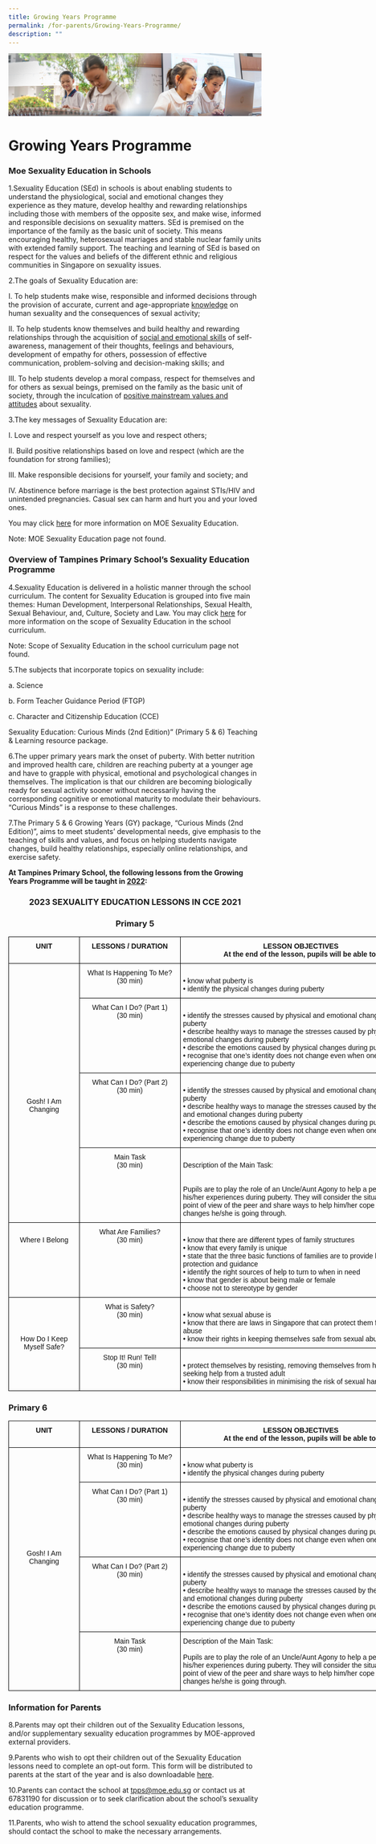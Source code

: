 ```yaml
---
title: Growing Years Programme
permalink: /for-parents/Growing-Years-Programme/
description: ""
---
```

![](/images/ForParents.jpg)

Growing Years Programme
=======================

### **Moe Sexuality Education in Schools**
  

1.Sexuality Education (SEd) in schools is about enabling students to understand the physiological, social and emotional changes they experience as they mature, develop healthy and rewarding relationships including those with members of the opposite sex, and make wise, informed and responsible decisions on sexuality matters. SEd is premised on the importance of the family as the basic unit of society. This means encouraging healthy, heterosexual marriages and stable nuclear family units with extended family support. The teaching and learning of SEd is based on respect for the values and beliefs of the different ethnic and religious communities in Singapore on sexuality issues.  
      
    
2.The goals of Sexuality Education are:

   I.  To help students make wise, responsible and informed decisions through the provision of accurate, current and age-appropriate <u>knowledge</u> on human sexuality and the consequences of sexual activity;  
      
    
   II.  To help students know themselves and build healthy and rewarding relationships through the acquisition of <u>social and emotional skills</u> of self-awareness, management of their thoughts, feelings and behaviours, development of empathy for others, possession of effective communication, problem-solving and decision-making skills; and  
      
    
   III.  To help students develop a moral compass, respect for themselves and for others as sexual beings, premised on the family as the basic unit of society, through the inculcation of <u>positive mainstream values and attitudes</u> about sexuality.

3.The key messages of Sexuality Education are:

   I.  Love and respect yourself as you love and respect others;  
      
    
   II.  Build positive relationships based on love and respect (which are the foundation for strong families);  
      
    
   III.  Make responsible decisions for yourself, your family and society; and  
          
IV.  Abstinence before marriage is the best protection against STIs/HIV and unintended pregnancies. Casual sex can harm and hurt you and your loved ones.

You may click [here](https://www.moe.gov.sg/education/programmes/social-and-emotional-learning/sexuality-education) for more information on MOE Sexuality Education.

Note: MOE Sexuality Education page not found.

### **Overview of Tampines Primary School’s Sexuality Education Programme**

4.Sexuality Education is delivered in a holistic manner through the school curriculum. The content for Sexuality Education is grouped into five main themes: Human Development, Interpersonal Relationships, Sexual Health, Sexual Behaviour, and, Culture, Society and Law. You may click [here](https://www.moe.gov.sg/education/programmes/social-and-emotional-learning/sexuality-education/scope-and-teaching-approach-of-sexuality-education-in-schools) for more information on the scope of Sexuality Education in the school curriculum.  

Note: Scope of Sexuality Education in the school curriculum page not found.
    
5.The subjects that incorporate topics on sexuality include:  
    

   a.  Science  
      
    
   b.  Form Teacher Guidance Period (FTGP)  
      
    
   c.  Character and Citizenship Education (CCE)  
      
    

   Sexuality Education: Curious Minds (2nd Edition)” (Primary 5 & 6) Teaching & Learning resource package.    
  
6.The upper primary years mark the onset of puberty. With better nutrition and improved health care, children are reaching puberty at a younger age and have to grapple with physical, emotional and psychological changes in themselves. The implication is that our children are becoming biologically ready for sexual activity sooner without necessarily having the corresponding cognitive or emotional maturity to modulate their behaviours. “Curious Minds” is a response to these challenges.  
      
    
7.The Primary 5 & 6 Growing Years (GY) package, “Curious Minds (2nd Edition)”, aims to meet students’ developmental needs, give emphasis to the teaching of skills and values, and focus on helping students navigate changes, build healthy relationships, especially online relationships, and exercise safety.


<b>At Tampines Primary School, the following lessons from the Growing Years Programme will be taught in <u>2022</u>:</b> 


### <center>**2023 SEXUALITY EDUCATION LESSONS IN CCE 2021**</center>

### <center>**Primary 5** </center>
	
<style type="text/css">
.tg  {border-collapse:collapse;border-spacing:0;}
.tg td{border-color:black;border-style:solid;border-width:1px;font-family:Arial, sans-serif;font-size:14px;
  overflow:hidden;padding:10px 5px;word-break:normal;}
.tg th{border-color:black;border-style:solid;border-width:1px;font-family:Arial, sans-serif;font-size:14px;
  font-weight:normal;overflow:hidden;padding:10px 5px;word-break:normal;}
.tg .tg-kf4z{color:#121212;font-weight:bold;text-align:center;vertical-align:top}
.tg .tg-21zi{color:#121212;text-align:center;vertical-align:top}
.tg .tg-kk00{color:#121212;text-align:left;vertical-align:top}
</style>
<table class="tg" style="undefined;table-layout: fixed; width: 823px">
<colgroup>
<col style="width: 141px">
<col style="width: 201px">
<col style="width: 481px">
</colgroup>
<thead>
  <tr>
    <th class="tg-kf4z">UNIT</th>
    <th class="tg-kf4z">LESSONS / DURATION</th>
    <th class="tg-kf4z">LESSON OBJECTIVES<br>At the end of the lesson, pupils will be able to:</th>
  </tr>
</thead>
<tbody>
  <tr>
    <td class="tg-21zi" rowspan="4"><br><br><br><br><br><br><br><br><br><br><br><br><br><br><br><br><span style="font-weight:normal;color:#121212">Gosh! I Am Changing</span></td>
    <td class="tg-21zi"><span style="font-weight:normal;color:#121212">What Is Happening To Me?</span><br><span style="font-weight:normal;color:#121212">(30 min)</span></td>
    <td class="tg-kk00"><br>• know what puberty is<br>• identify the physical changes during puberty<br></td>
  </tr>
  <tr>
    <td class="tg-21zi"><span style="font-weight:normal;color:#121212">What Can I Do? (Part 1)</span><br><span style="font-weight:normal;color:#121212">(30 min)</span></td>
    <td class="tg-kk00"><br>• identify the stresses caused by physical and emotional changes during puberty<br>• describe healthy ways to manage the stresses caused by physical and emotional changes during puberty<br>• describe the emotions caused by physical changes during puberty<br>• recognise that one’s identity does not change even when one’s body is experiencing change due to puberty<br></td>
  </tr>
  <tr>
    <td class="tg-21zi"><span style="font-weight:normal;color:#121212">What Can I Do? (Part 2)</span><br><span style="font-weight:normal;color:#121212">(30 min)</span></td>
    <td class="tg-kk00"><br>• identify the stresses caused by physical and emotional changes during puberty<br>• describe healthy ways to manage the stresses caused by these physical and emotional changes during puberty<br>• describe the emotions caused by physical changes during puberty<br>• recognise that one’s identity does not change even when one’s body is experiencing change due to puberty<br></td>
  </tr>
  <tr>
    <td class="tg-21zi"><span style="font-weight:normal;color:#121212">Main Task</span><br><span style="font-weight:normal;color:#121212">(30 min)</span></td>
    <td class="tg-kk00"><br><span style="font-weight:normal;color:#121212">Description of the Main Task:</span><br><br><br><span style="font-weight:normal;color:#121212">Pupils are to play the role of an Uncle/Aunt Agony to help a peer address his/her experiences during puberty. They will consider the situation from the point of view of the peer and share ways to help him/her cope with the changes he/she is going through.</span><br></td>
  </tr>
  <tr>
    <td class="tg-21zi"><br><span style="font-weight:normal;color:#121212">Where I Belong</span></td>
    <td class="tg-21zi"><span style="font-weight:normal;color:#121212">What Are Families?</span><br><span style="font-weight:normal;color:#121212">(30 min)</span><br></td>
    <td class="tg-kk00"><br>• know that there are different types of family structures<br>• know that every family is unique<br>• state that the three basic functions of families are to provide love, protection and guidance<br>• identify the right sources of help to turn to when in need<br>• know that gender is about being male or female<br>• choose not to stereotype by gender<br></td>
  </tr>
  <tr>
    <td class="tg-21zi" rowspan="2"><br><br><br><br><span style="font-weight:normal;color:#121212">How Do I Keep Myself Safe?</span></td>
    <td class="tg-21zi"><span style="font-weight:normal;color:#121212">What is Safety?</span><br><span style="font-weight:normal;color:#121212">(30 min)</span></td>
    <td class="tg-kk00"><br>• know what sexual abuse is<br>• know that there are laws in Singapore that can protect them from sexual abuse<br>• know their rights in keeping themselves safe from sexual abuse<br></td>
  </tr>
  <tr>
    <td class="tg-21zi"><span style="font-weight:normal;color:#121212">Stop It! Run! Tell!</span><br><span style="font-weight:normal;color:#121212">(30 min)</span></td>
    <td class="tg-kk00"><br>• protect themselves by resisting, removing themselves from harm and seeking help from a trusted adult<br>• know their responsibilities in minimising the risk of sexual harm</td>
  </tr>
</tbody>
</table>

	
### **Primary 6**
	
<style type="text/css">
.tg  {border-collapse:collapse;border-spacing:0;}
.tg td{border-color:black;border-style:solid;border-width:1px;font-family:Arial, sans-serif;font-size:14px;
  overflow:hidden;padding:10px 5px;word-break:normal;}
.tg th{border-color:black;border-style:solid;border-width:1px;font-family:Arial, sans-serif;font-size:14px;
  font-weight:normal;overflow:hidden;padding:10px 5px;word-break:normal;}
.tg .tg-kf4z{color:#121212;font-weight:bold;text-align:center;vertical-align:top}
.tg .tg-21zi{color:#121212;text-align:center;vertical-align:top}
.tg .tg-kk00{color:#121212;text-align:left;vertical-align:top}
</style>
<table class="tg" style="undefined;table-layout: fixed; width: 823px">
<colgroup>
<col style="width: 141px">
<col style="width: 201px">
<col style="width: 481px">
</colgroup>
<thead>
  <tr>
    <th class="tg-kf4z">UNIT</th>
    <th class="tg-kf4z">LESSONS / DURATION</th>
    <th class="tg-kf4z">LESSON OBJECTIVES<br>At the end of the lesson, pupils will be able to:</th>
  </tr>
</thead>
<tbody>
  <tr>
    <td class="tg-21zi" rowspan="4"><br><br><br><br><br><br><br><br><br><br><br><br><span style="font-weight:normal;color:#121212">Gosh! I Am Changing</span></td>
    <td class="tg-21zi"><span style="font-weight:normal;color:#121212">What Is Happening To Me?</span><br><span style="font-weight:normal;color:#121212">(30 min)</span></td>
    <td class="tg-kk00"><br>• know what puberty is<br>• identify the physical changes during puberty<br></td>
  </tr>
  <tr>
    <td class="tg-21zi"><span style="font-weight:normal;color:#121212">What Can I Do? (Part 1)</span><br><span style="font-weight:normal;color:#121212">(30 min)</span></td>
    <td class="tg-kk00"><br>• identify the stresses caused by physical and emotional changes during puberty<br>• describe healthy ways to manage the stresses caused by physical and emotional changes during puberty<br>• describe the emotions caused by physical changes during puberty<br>• recognise that one’s identity does not change even when one's body is experiencing change due to puberty<br></td>
  </tr>
  <tr>
    <td class="tg-21zi"><span style="font-weight:normal;color:#121212">What Can I Do? (Part 2)</span><br><span style="font-weight:normal;color:#121212">(30 min)</span></td>
    <td class="tg-kk00"><br>• identify the stresses caused by physical and emotional changes during puberty<br>• describe healthy ways to manage the stresses caused by these physical and emotional changes during puberty<br>• describe the emotions caused by physical changes during puberty<br>• recognise that one’s identity does not change even when one's body is experiencing change due to puberty<br></td>
  </tr>
  <tr>
    <td class="tg-21zi"><span style="font-weight:normal;color:#121212">Main Task</span><br><span style="font-weight:normal;color:#121212">(30 min)</span></td>
    <td class="tg-kk00"><span style="font-weight:normal;color:#121212">Description of the Main Task:</span><br><br><span style="font-weight:normal;color:#121212">Pupils are to play the role of an Uncle/Aunt Agony to help a peer address his/her experiences during puberty. They will consider the situation from the point of view of the peer and share ways to help him/her cope with the changes he/she is going through.</span></td>
  </tr>
</tbody>
</table>	
	
	
	
### **Information for Parents**

8.Parents may opt their children out of the Sexuality Education lessons, and/or supplementary sexuality education programmes by MOE-approved external providers.  
      
    
9.Parents who wish to opt their children out of the Sexuality Education lessons need to complete an opt-out form. This form will be distributed to parents at the start of the year and is also downloadable [here](/files/Growing_Years_2022_Parents_Opt-out_Form_New.pdf).  
      
    
10.Parents can contact the school at [tpps@moe.edu.sg](mailto:tpps@moe.edu.sg) or contact us at 67831190 for discussion or to seek clarification about the school’s sexuality education programme.  
      
    
11.Parents, who wish to attend the school sexuality education programmes, should contact the school to make the necessary arrangements.